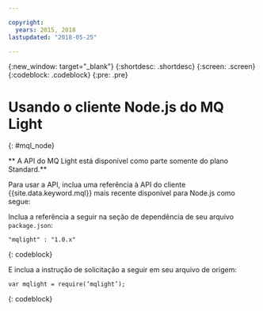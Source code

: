 ```yaml
---

copyright:
  years: 2015, 2018
lastupdated: "2018-05-25"

---
```


{:new_window: target="_blank"}
{:shortdesc: .shortdesc}
{:screen: .screen}
{:codeblock: .codeblock}
{:pre: .pre}

<!-- 12/11/18: info moved to eventstreams099.md, moved because of doc app changes -->
# Usando o cliente Node.js do MQ Light 
{: #mql_node}

** A API do MQ Light está disponível como parte somente do plano Standard.**
<br/>

Para usar a API, inclua uma referência à API do cliente {{site.data.keyword.mql}} mais recente
disponível para Node.js como segue:

Inclua a referência a seguir na seção de dependência de seu arquivo <code>package.json</code>:

<pre class="pre"><code>"mqlight" : "1.0.x"</code></pre>
{: codeblock}

E inclua a instrução de solicitação a seguir em seu arquivo de origem:

<pre class="pre"><code>var mqlight = require(‘mqlight’);</code></pre>
{: codeblock}

<!-- Comment from Andrew
Instructions for getting started, with links for more info
Simple send source and receive source in-line

-->


